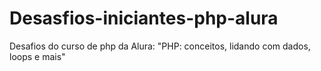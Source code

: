 # Desasfios-iniciantes-php-alura
Desafios do curso de php da Alura: "PHP: conceitos, lidando com dados, loops e mais"
